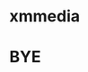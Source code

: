 # xmmedia
# BYE
<!--                     

                    <iframe width="100%" height="100%""
                                    src=" https://www.youtube.com/embed/dqlO6_5rZSQ?si=zTFn1JJdyoeCdNbo"
                        title="YouTube video player" frameborder="0"
                        allow="accelerometer; autoplay; clipboard-write; encrypted-media; gyroscope; picture-in-picture; web-share"
                        allowfullscreen class="btn banner_ripple ripple_white video_popup animation"
                        data-animation="fadeInLeft" data-animation-delay="0.05s"></iframe>
                </div>
                <div class="col-lg-6 col-md-6 col-sm-6">
                    <iframe width="100%" height="100%""
                                    src=" https://www.youtube.com/embed/dqlO6_5rZSQ?si=zTFn1JJdyoeCdNbo"
                        title="YouTube video player" frameborder="0"
                        allow="accelerometer; autoplay; clipboard-write; encrypted-media; gyroscope; picture-in-picture; web-share"
                        allowfullscreen class="btn banner_ripple ripple_white video_popup animation"
                        data-animation="fadeInLeft" data-animation-delay="0.05s"></iframe>
                </div>
                <div class="col-lg-6 col-md-6 col-sm-6">
                    <iframe width="100%" height="100%""
                                    src=" https://www.youtube.com/embed/dqlO6_5rZSQ?si=zTFn1JJdyoeCdNbo"
                        title="YouTube video player" frameborder="0"
                        allow="accelerometer; autoplay; clipboard-write; encrypted-media; gyroscope; picture-in-picture; web-share"
                        allowfullscreen class="btn banner_ripple ripple_white video_popup animation"
                        data-animation="fadeInLeft" data-animation-delay="0.05s"></iframe>
                </div>
                <div class="col-lg-6 col-md-6 col-sm-6">
                    <iframe width="100%" height="100%""
                    src=" https://www.youtube.com/embed/UUtexQDDlBk?si=o6mvc0_GchxGKc6E" title="YouTube video player"
                        frameborder="0"
                        allow="accelerometer; autoplay; clipboard-write; encrypted-media; gyroscope; picture-in-picture; web-share"
                        allowfullscreen></iframe> --> 